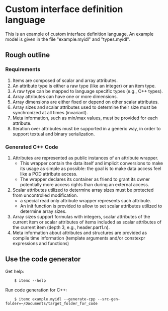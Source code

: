 # Custom interface definition language

This is an example of custom interface definition language.
An example model is given in the file "example.myidl" and "types.myidl".

## Rough outline

### Requirements

1. Items are composed of scalar and array attributes.
1. An attribute type is either a raw type (like an integer) or an item type.
1. A raw type can be mapped to language specific types (e.g., C++ types).
1. Array attributes can have one or more dimensions.
1. Array dimensions are either fixed or depend on other scalar attributes.
1. Array sizes and scalar attributes used to determine their size must be synchronized at all times (invariant).
1. Meta information, such as min/max values, must be provided for each attribute.
1. Iteration over attributes must be supported in a generic way, in order to support textual and binary serialization.


### Generated C++ Code

1. Attributes are represented as public instances of an attribute wrapper.
   * This wrapper contain the data itself and implicit conversions to make its usage as simple as possible: the goal is to make data access feel like a POD attribute access.
   * The wrapper declares its container as friend to grant its owner potentially more access rights than during an external access.
1. Scalar attributes utilized to determine array sizes must be protected from uncontrolled modification.
   * a special read only attribute wrapper represents such attribute.
   * An init function is provided to allow to set scalar attributes utilized to determine array sizes.
1. Array sizes support formulas with integers, scalar attributes of the current item or scalar attributes of items included as scalar attributes of the current item (depth 3, e.g., header.part1.n).
1. Meta information about attributes and structures are provided as compile time information (template arguments and/or constexpr expressions and functions)



## Use the code generator

Get help:

        $ itemc --help


Run code generation for C++:

        $ itemc example.myidl --generate-cpp --src-gen-folder=~/Documents/target_folder_for_code

